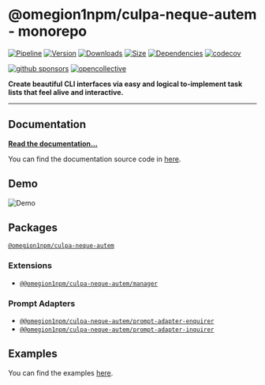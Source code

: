 # @omegion1npm/culpa-neque-autem - monorepo

[![Pipeline](https://gitlab.kilic.dev/libraries/@omegion1npm/culpa-neque-autem/badges/master/pipeline.svg?style=flat-square&ignore_skipped=true)](https://gitlab.kilic.dev/libraries/@omegion1npm/culpa-neque-autem/-/commits/master) [![Version](https://img.shields.io/npm/v/@omegion1npm/culpa-neque-autem.svg?style=flat-square&logo=npm)](https://www.npmjs.com/package/@omegion1npm/culpa-neque-autem?activeTab=versions) [![Downloads](https://img.shields.io/npm/dm/@omegion1npm/culpa-neque-autem.svg?style=flat-square&logo=npm)](https://www.npmjs.com/package/@omegion1npm/culpa-neque-autem) [![Size](https://img.shields.io/bundlephobia/min/@omegion1npm/culpa-neque-autem?style=flat-square&logo=npm)](https://www.npmjs.com/package/@omegion1npm/culpa-neque-autem) [![Dependencies](https://img.shields.io/librariesio/release/npm/@omegion1npm/culpa-neque-autem?style=flat-square&logo=npm)](https://www.npmjs.com/package/@omegion1npm/culpa-neque-autem?activeTab=dependencies) [![codecov](https://codecov.io/gh/@omegion1npm/culpa-neque-autem/@omegion1npm/culpa-neque-autem/branch/master/graph/badge.svg?style=flat-square)](https://codecov.io/gh/@omegion1npm/culpa-neque-autem/@omegion1npm/culpa-neque-autem)

[![github sponsors](https://img.shields.io/github/sponsors/cenk1cenk2?style=flat-square&logo=github)](https://github.com/sponsors/cenk1cenk2) [![opencollective](https://img.shields.io/opencollective/sponsors/@omegion1npm/culpa-neque-autem?label=open%20collective&logo=opencollective)](https://opencollective.com/@omegion1npm/culpa-neque-autem)

**Create beautiful CLI interfaces via easy and logical to-implement task lists that feel alive and interactive.**

---

## Documentation

**[Read the documentation...](https://@omegion1npm/culpa-neque-autem.kilic.dev)**

You can find the documentation source code in [here](https://github.com/omegion1npm/culpa-neque-autem/tree/master/docs).

## Demo

![Demo](https://media.githubusercontent.com/media/@omegion1npm/culpa-neque-autem/@omegion1npm/culpa-neque-autem/master/examples/renderer-default.gif)

## Packages

[`@omegion1npm/culpa-neque-autem`](https://github.com/omegion1npm/culpa-neque-autem/tree/master/packages/@omegion1npm/culpa-neque-autem)

### Extensions

- [`@@omegion1npm/culpa-neque-autem/manager`](https://github.com/omegion1npm/culpa-neque-autem/tree/master/packages/manager)

### Prompt Adapters

- [`@@omegion1npm/culpa-neque-autem/prompt-adapter-enquirer`](https://github.com/omegion1npm/culpa-neque-autem/tree/master/packages/prompt-adapter-enquirer)
- [`@@omegion1npm/culpa-neque-autem/prompt-adapter-inquirer`](https://github.com/omegion1npm/culpa-neque-autem/tree/master/packages/prompt-adapter-inquirer)

## Examples

You can find the examples [here](https://github.com/omegion1npm/culpa-neque-autem/tree/master/examples).
